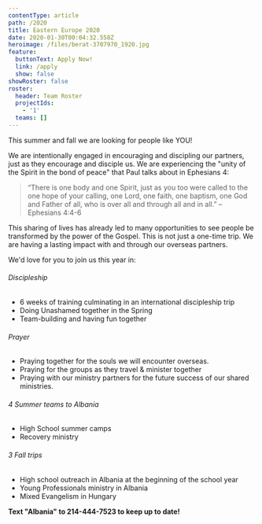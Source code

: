 ```yaml
---
contentType: article
path: /2020
title: Eastern Europe 2020
date: 2020-01-30T00:04:32.558Z
heroimage: /files/berat-3707970_1920.jpg
feature:
  buttonText: Apply Now!
  link: /apply
  show: false
showRoster: false
roster:
  header: Team Roster
  projectIds:
    - '1'
  teams: []
---
```

This summer and fall we are looking for people like YOU!

We are intentionally engaged in encouraging and discipling our partners, just as they encourage and disciple us. We are experiencing the "unity of the Spirit in the bond of peace" that Paul talks about in Ephesians 4:

> “There is one body and one Spirit, just as you too were called to the one hope of your calling, one Lord, one faith, one baptism, one God and Father of all, who is over all and through all and in all.” – Ephesians 4:4-6

This sharing of lives has already led to many opportunities to see people be transformed by the power of the Gospel.  This is not just a one-time trip.  We are having a lasting impact with and through our overseas partners.


We'd love for you to join us this year in:
###### Discipleship
* 6 weeks of training culminating in an international discipleship trip
* Doing Unashamed together in the Spring
* Team-building and having fun together

###### Prayer
* Praying together for the souls we will encounter overseas.
* Praying for the groups as they travel & minister together
* Praying with our ministry partners for the future success of our shared ministries.

###### 4 Summer teams to Albania
* High School summer camps
* Recovery ministry

###### 3 Fall trips
* High school outreach in Albania at the beginning of the school year
* Young Professionals ministry in Albania
* Mixed Evangelism in Hungary

**Text "Albania" to 214-444-7523 to keep up to date!**
